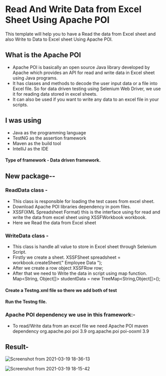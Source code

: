 # Read And Write Data from Excel Sheet Using Apache POI
This template will help you to have a Read the data from Excel sheet and also Write to Data to Excel sheet Using Apache POI.
## What is the Apache POI
* Apache POI is basically an open source Java library developed by Apache which provides an API for read and write data in Excel sheet using Java programs. 
* It has classes and methods to decode the user input data or a file into Excel file. So for data driven testing using Selenium Web Driver, we use it for reading data stored in excel sheets. 
* It can also be used if you want to write any data to an excel file in your scripts.

## I was using
* Java as the programming language
* TestNG as the assertion framework
* Maven as the build tool
* IntelliJ as the IDE

#### Type of framework - Data driven framework.
## New package--
### ReadData class -
* This class is responsible for loading the test cases from excel sheet.
* Download Apache POI libraries dependency in pom files.
* XSSF(XML Spreadsheet Format) this is the interface using for read and write the data from excel sheet using XSSFWorkbook workbook.
* Here we Read the data from Excel sheet

### WriteData class -
* This class is handle all value to store in Excel sheet through Selenium Script.
* Firstly we create a sheet.
XSSFSheet spreadsheet = workbook.createSheet(" Employee Data ");
* After we create a row object
XSSFRow row;
* After that we need to Write the data in script using map function.
Map<String, Object[]> studentData = new TreeMap<String,Object[]>();

#### Create a Testng.xml file so there we add both of test
#### Run the Testng file.

### Apache POI  dependency we use in this framework:-
* To read/Write data from an excel file we need Apache POI maven dependency
		<dependency>
		   	<groupId>org.apache.poi</groupId>
		   		<artifactId>poi</artifactId>
		   		<version>3.9</version>
		</dependency>
		<dependency>
		   		<groupId>org.apache.poi</groupId>
		   		<artifactId>poi-ooxml</artifactId>
		   		<version>3.9</version>
		</dependency>

## Result- 		

![Screenshot from 2021-03-19 18-36-13](https://user-images.githubusercontent.com/43197101/111787211-ae1d2a00-88e4-11eb-8624-fedbd526cc69.png)

![Screenshot from 2021-03-19 18-15-42](https://user-images.githubusercontent.com/43197101/111787189-a9587600-88e4-11eb-9519-4f029b73e4d4.png)



